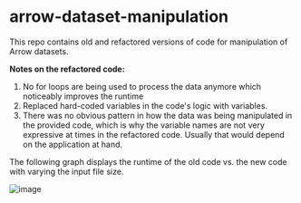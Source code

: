 # arrow-dataset-manipulation
This repo contains old and refactored versions of code for manipulation of Arrow datasets.

**Notes on the refactored code:**
1. No for loops are being used to process the data anymore which noticeably improves the runtime 
2. Replaced hard-coded variables in the code's logic with variables.
3. There was no obvious pattern in how the data was being manipulated in the provided code, which is why the variable names are not very expressive at times in the refactored code. Usually that would depend on the application at hand.


The following graph displays the runtime of the old code vs. the new code with varying the input file size.


![image](https://github.com/user-attachments/assets/c6a811e3-f7b9-4933-b4c8-d141fa772838)
